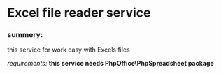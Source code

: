 # Excel file reader service

### summery:
this service for work easy with Excels files

_requirements:_ __this service needs PhpOffice\PhpSpreadsheet package__
